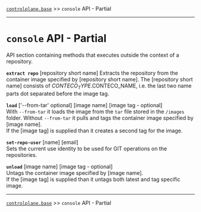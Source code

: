 [`controlplane.base`](../README.md) >> `console` API - Partial

-----

# `console` API - Partial

API section containing methods that executes outside the context of a repository.  

__`extract repo`__ [repository short name]
Extracts the repository from the container image specified by [repository short name].
The [repository short name] consists of $CONTECO_TYPE.$CONTECO_NAME, i.e. the last two name parts dot separated before the image tag.

__`load`__ ['--from-tar' optional] [image name] [image tag - optional]  
With `--from-tar` it loads the image from the `tar` file stored in the `/images` folder.
Without `--from-tar` it pulls and tags the container image specified by [image name].  
If the [image tag] is supplied than it creates a second tag for the image.

__`set-repo-user`__ [name] [email]  
Sets the current use identity to be used for GIT operations on the repositories.

__`unload`__ [image name] [image tag - optional]  
Untags the container image specified by [image name].  
If the [image tag] is supplied than it untags both latest and tag specific image.

-----
[`controlplane.base`](../README.md) >> `console` API - Partial
